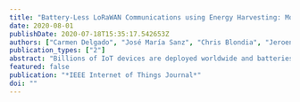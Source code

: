 ```yaml
---
title: "Battery-Less LoRaWAN Communications using Energy Harvesting: Modeling and Characterization"
date: 2020-08-01
publishDate: 2020-07-18T15:35:17.542653Z
authors: ["Carmen Delgado", "José María Sanz", "Chris Blondia", "Jeroen Famaey"]
publication_types: ["2"]
abstract: "Billions of IoT devices are deployed worldwide and batteries are their main power source. However, these batteries are bulky, short-lived and full of hazardous chemicals that damage our environment. Relying on batteries is not a sustainable solution for the future IoT. As an alternative, battery-less devices run on long-lived capacitors charged using energy harvesters. The small energy storage capacity of capacitors results in an intermittent on-off behaviour. LoRaWAN is a popular Low Power Wide Area Network technology used in many IoT devices and can be used in these new scenarios. In this work, we present a Markov model to characterize the performance of battery-less LoRaWAN devices for uplink and downlink transmissions and we evaluate their performance in terms of the parameters that define the model (i.e., device configuration, application behaviour and environmental conditions). Results show that LoRaWAN battery-less communications are feasible if choosing the proper configuration (i.e., capacitor size, turn-on voltage threshold) for different application behaviour (i.e., transmission interval, UL/DL packet sizes) and environmental conditions (i.e., energy harvesting rate). Since downlink in the second reception window highly affects the performance, only small DL packet sizes should be considered for these devices. Besides, a 47 mF capacitor can support 1 Byte SF7 transmissions every 60 s at an energy harvesting rate of 1 mW. However, if no DL is expected, a 4.7 mF capacitor could support 1 Byte SF7 transmissions every 9 s."
featured: false
publication: "*IEEE Internet of Things Journal*"
doi: ""
---
```


